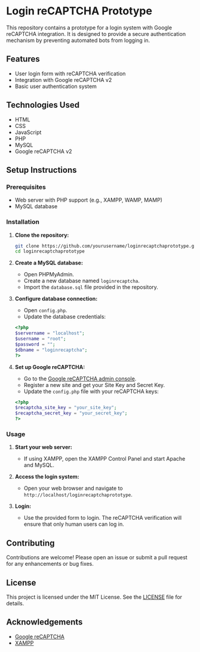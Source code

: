 # Login reCAPTCHA Prototype

This repository contains a prototype for a login system with Google reCAPTCHA integration. It is designed to provide a secure authentication mechanism by preventing automated bots from logging in.

## Features

- User login form with reCAPTCHA verification
- Integration with Google reCAPTCHA v2
- Basic user authentication system

## Technologies Used

- HTML
- CSS
- JavaScript
- PHP
- MySQL
- Google reCAPTCHA v2

## Setup Instructions

### Prerequisites

- Web server with PHP support (e.g., XAMPP, WAMP, MAMP)
- MySQL database

### Installation

1. **Clone the repository:**
    ```sh
    git clone https://github.com/yourusername/loginrecaptchaprototype.git
    cd loginrecaptchaprototype
    ```

2. **Create a MySQL database:**
    - Open PHPMyAdmin.
    - Create a new database named `loginrecaptcha`.
    - Import the `database.sql` file provided in the repository.

3. **Configure database connection:**
    - Open `config.php`.
    - Update the database credentials:
    ```php
    <?php
    $servername = "localhost";
    $username = "root";
    $password = "";
    $dbname = "loginrecaptcha";
    ?>
    ```

4. **Set up Google reCAPTCHA:**
    - Go to the [Google reCAPTCHA admin console](https://www.google.com/recaptcha/admin/create).
    - Register a new site and get your Site Key and Secret Key.
    - Update the `config.php` file with your reCAPTCHA keys:
    ```php
    <?php
    $recaptcha_site_key = "your_site_key";
    $recaptcha_secret_key = "your_secret_key";
    ?>
    ```

### Usage

1. **Start your web server:**
    - If using XAMPP, open the XAMPP Control Panel and start Apache and MySQL.

2. **Access the login system:**
    - Open your web browser and navigate to `http://localhost/loginrecaptchaprototype`.

3. **Login:**
    - Use the provided form to login. The reCAPTCHA verification will ensure that only human users can log in.

## Contributing

Contributions are welcome! Please open an issue or submit a pull request for any enhancements or bug fixes.

## License

This project is licensed under the MIT License. See the [LICENSE](LICENSE) file for details.

## Acknowledgements

- [Google reCAPTCHA](https://www.google.com/recaptcha)
- [XAMPP](https://www.apachefriends.org/index.html)

